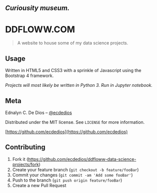 _Curiousity museum._
--

# DDFLOWW.COM
> A website to house some of my data science projects.


## Usage

Written in HTML5 and CSS3 with a sprinkle of Javascript using the Bootstrap 4 framework.

_Projects will most likely be written in Python 3. Run in Jupyter notebook._

## Meta

Ednalyn C. De Dios – [@ecdedios](https://twitter.com/ecdedios)

Distributed under the MIT license. See ``LICENSE`` for more information.

[https://github.com/ecdedios](https://github.com/ecdedios)

## Contributing

1. Fork it (<https://github.com/ecdedios/ddfloww-data-science-projects/fork>)
2. Create your feature branch (`git checkout -b feature/fooBar`)
3. Commit your changes (`git commit -am 'Add some fooBar'`)
4. Push to the branch (`git push origin feature/fooBar`)
5. Create a new Pull Request